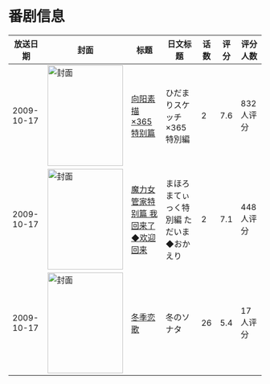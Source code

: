 # 番剧信息

|放送日期|封面|标题|日文标题|话数|评分|评分人数|
|---|---|---|---|---|---|---|
|2009-10-17|<img src="//lain.bgm.tv/pic/cover/c/98/b4/2662_eLO2c.jpg" alt="封面" style="width:150px;height:200px;object-fit:cover;">|[向阳素描×365 特别篇](https://bangumi.tv/subject/2662)|ひだまりスケッチ×365 特別編|2|7.6|832人评分|
|2009-10-17|<img src="//lain.bgm.tv/pic/cover/c/b7/f1/2729_6W76f.jpg" alt="封面" style="width:150px;height:200px;object-fit:cover;">|[魔力女管家特别篇 我回来了◆欢迎回来](https://bangumi.tv/subject/2729)|まほろまてぃっく特別編 ただいま◆おかえり|2|7.1|448人评分|
|2009-10-17|<img src="//lain.bgm.tv/pic/cover/c/97/6a/3171_igZdJ.jpg" alt="封面" style="width:150px;height:200px;object-fit:cover;">|[冬季恋歌](https://bangumi.tv/subject/3171)|冬のソナタ|26|5.4|17人评分|
